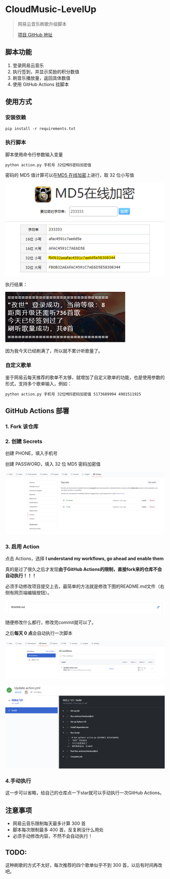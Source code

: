 # CloudMusic-LevelUp

> 网易云音乐刷歌升级脚本
>
> [项目 GitHub 地址](https://github.com/Secriy/CloudMusic-LevelUp)

## 脚本功能

1. 登录网易云音乐
2. 执行签到，并显示奖励的积分数值
3. 刷音乐播放量，返回具体数值
4. 使用 GitHub Actions 挂脚本

## 使用方式

### 安装依赖

```shell
pip install -r requirements.txt
```

### 执行脚本

脚本使用命令行参数输入变量

```shell
python action.py 手机号 32位MD5密码加密值
```

密码的 MD5 值计算可以在[MD5 在线加密](https://md5jiami.51240.com/)上进行，取 32 位小写值

![](README/image-20200829112617823.png)

执行结果：

![](README/image-20200830161354842.png)

因为我今天已经刷满了，所以就不累计听歌量了。

### 自定义歌单

鉴于网易云每天推荐的歌单不太够，就增加了自定义歌单的功能，也是使用参数的形式，支持多个歌单输入，例如：

```shell
python action.py 手机号 32位MD5密码加密值 5173689994 4901511925
```

## GitHub Actions 部署

### 1. Fork 该仓库

### 2. 创建 Secrets

创建 PHONE，填入手机号

创建 PASSWORD，填入 32 位 MD5 密码加密值

![](README/image-20200829120257532.png)

### 3. 启用 Action

点击 Actions，选择 **I understand my workflows, go ahead and enable them**

真的是过了很久之后才发现**由于GitHub Actions的限制，直接fork来的仓库不会自动执行！！！**

必须手动修改项目提交上去，最简单的方法就是修改下图的README.md文件（右侧有网页端编辑按钮）。

![image-20201022185210937](README/image-20201022185210937.png)

随便修改什么都行，修改完commit就可以了。

之后**每天 0 点**会自动执行一次脚本

![](README/image-20200829120815423.png)

![](README/image-20200829120847583.png)

### 4.手动执行

这一步可以省略，给自己的仓库点一下star就可以手动执行一次GitHub Actions。

## 注意事项

- 网易云音乐限制每天最多计算 300 首
- 脚本每次限制最多 400 首，反复刷没什么用处
- 必须手动修改内容，不然不会自动执行！

## TODO:

这种刷歌的方式不太好，每次推荐的四个歌单似乎不到 300 首，以后有时间再改吧。
